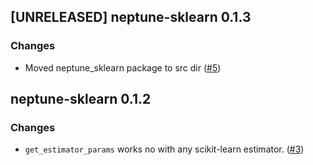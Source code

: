 ## [UNRELEASED] neptune-sklearn 0.1.3

### Changes
- Moved neptune_sklearn package to src dir ([#5](https://github.com/neptune-ai/neptune-sklearn/pull/5))

## neptune-sklearn 0.1.2

### Changes
* `get_estimator_params` works no with any scikit-learn estimator. ([#3](https://github.com/neptune-ai/neptune-sklearn/pull/3))

